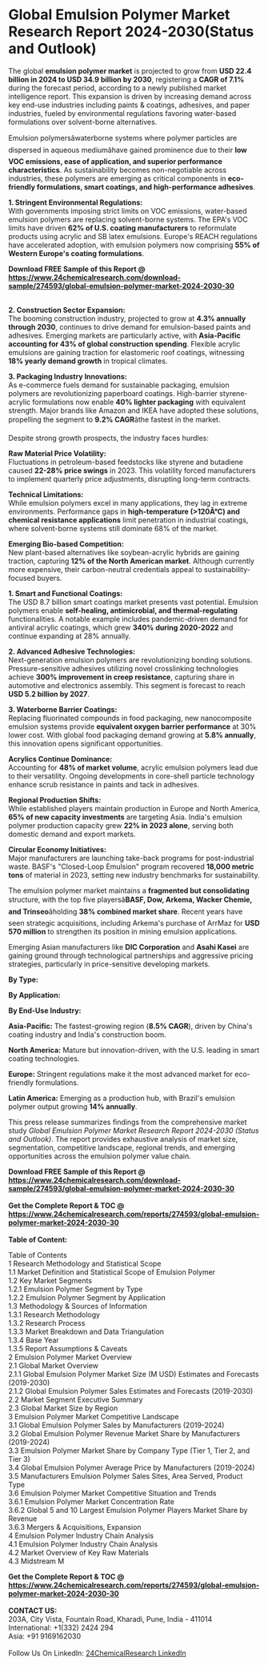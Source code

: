 <h1>Global Emulsion Polymer Market Research Report 2024-2030(Status and Outlook)</h1><p>The global <strong>emulsion polymer market</strong> is projected to grow from <strong>USD 22.4 billion in 2024 to USD 34.9 billion by 2030</strong>, registering a <strong>CAGR of 7.1%</strong> during the forecast period, according to a newly published market intelligence report. This expansion is driven by increasing demand across key end-use industries including paints &amp; coatings, adhesives, and paper industries, fueled by environmental regulations favoring water-based formulations over solvent-borne alternatives.</p><p>Emulsion polymersâwaterborne systems where polymer particles are dispersed in aqueous mediumâhave gained prominence due to their <strong>low VOC emissions, ease of application, and superior performance characteristics</strong>. As sustainability becomes non-negotiable across industries, these polymers are emerging as critical components in <strong>eco-friendly formulations, smart coatings, and high-performance adhesives</strong>.</p><p><strong>1. Stringent Environmental Regulations:</strong><br>
With governments imposing strict limits on VOC emissions, water-based emulsion polymers are replacing solvent-borne systems. The EPA's VOC limits have driven <strong>62% of U.S. coating manufacturers</strong> to reformulate products using acrylic and SB latex emulsions. Europe's REACH regulations have accelerated adoption, with emulsion polymers now comprising <strong>55% of Western Europe's coating formulations</strong>.</p><div><b>Download FREE Sample of this Report @ 
            <a href="https://www.24chemicalresearch.com/download-sample/274593/global-emulsion-polymer-market-2024-2030-30">
            https://www.24chemicalresearch.com/download-sample/274593/global-emulsion-polymer-market-2024-2030-30</a></b></div><br><p><strong>2. Construction Sector Expansion:</strong><br>
The booming construction industry, projected to grow at <strong>4.3% annually through 2030</strong>, continues to drive demand for emulsion-based paints and adhesives. Emerging markets are particularly active, with <strong>Asia-Pacific accounting for 43% of global construction spending</strong>. Flexible acrylic emulsions are gaining traction for elastomeric roof coatings, witnessing <strong>18% yearly demand growth</strong> in tropical climates.</p><p><strong>3. Packaging Industry Innovations:</strong><br>
As e-commerce fuels demand for sustainable packaging, emulsion polymers are revolutionizing paperboard coatings. High-barrier styrene-acrylic formulations now enable <strong>40% lighter packaging</strong> with equivalent strength. Major brands like Amazon and IKEA have adopted these solutions, propelling the segment to <strong>9.2% CAGR</strong>âthe fastest in the market.</p><p>Despite strong growth prospects, the industry faces hurdles:</p><p><strong>Raw Material Price Volatility:</strong><br>
	Fluctuations in petroleum-based feedstocks like styrene and butadiene caused <strong>22-28% price swings</strong> in 2023. This volatility forced manufacturers to implement quarterly price adjustments, disrupting long-term contracts.</p><p><strong>Technical Limitations:</strong><br>
	While emulsion polymers excel in many applications, they lag in extreme environments. Performance gaps in <strong>high-temperature (&gt;120Â°C) and chemical resistance applications</strong> limit penetration in industrial coatings, where solvent-borne systems still dominate 68% of the market.</p><p><strong>Emerging Bio-based Competition:</strong><br>
	New plant-based alternatives like soybean-acrylic hybrids are gaining traction, capturing <strong>12% of the North American market</strong>. Although currently more expensive, their carbon-neutral credentials appeal to sustainability-focused buyers.</p><p><strong>1. Smart and Functional Coatings:</strong><br>
The USD 8.7 billion smart coatings market presents vast potential. Emulsion polymers enable <strong>self-healing, antimicrobial, and thermal-regulating</strong> functionalities. A notable example includes pandemic-driven demand for antiviral acrylic coatings, which grew <strong>340% during 2020-2022</strong> and continue expanding at 28% annually.</p><p><strong>2. Advanced Adhesive Technologies:</strong><br>
Next-generation emulsion polymers are revolutionizing bonding solutions. Pressure-sensitive adhesives utilizing novel crosslinking technologies achieve <strong>300% improvement in creep resistance</strong>, capturing share in automotive and electronics assembly. This segment is forecast to reach <strong>USD 5.2 billion by 2027</strong>.</p><p><strong>3. Waterborne Barrier Coatings:</strong><br>
Replacing fluorinated compounds in food packaging, new nanocomposite emulsion systems provide <strong>equivalent oxygen barrier performance</strong> at 30% lower cost. With global food packaging demand growing at <strong>5.8% annually</strong>, this innovation opens significant opportunities.</p><p><strong>Acrylics Continue Dominance:</strong><br>
	Accounting for <strong>48% of market volume</strong>, acrylic emulsion polymers lead due to their versatility. Ongoing developments in core-shell particle technology enhance scrub resistance in paints and tack in adhesives.</p><p><strong>Regional Production Shifts:</strong><br>
	While established players maintain production in Europe and North America, <strong>65% of new capacity investments</strong> are targeting Asia. India's emulsion polymer production capacity grew <strong>22% in 2023 alone</strong>, serving both domestic demand and export markets.</p><p><strong>Circular Economy Initiatives:</strong><br>
	Major manufacturers are launching take-back programs for post-industrial waste. BASF's "Closed-Loop Emulsion" program recovered <strong>18,000 metric tons</strong> of material in 2023, setting new industry benchmarks for sustainability.</p><p>The emulsion polymer market maintains a <strong>fragmented but consolidating</strong> structure, with the top five playersâ<strong>BASF, Dow, Arkema, Wacker Chemie, and Trinseo</strong>âholding <strong>38% combined market share</strong>. Recent years have seen strategic acquisitions, including Arkema's purchase of ArrMaz for <strong>USD 570 million</strong> to strengthen its position in mining emulsion applications.</p><p>Emerging Asian manufacturers like <strong>DIC Corporation</strong> and <strong>Asahi Kasei</strong> are gaining ground through technological partnerships and aggressive pricing strategies, particularly in price-sensitive developing markets.</p><p><strong>By Type:</strong></p><p><strong>By Application:</strong></p><p><strong>By End-Use Industry:</strong></p><p><strong>Asia-Pacific:</strong> The fastest-growing region (<strong>8.5% CAGR</strong>), driven by China's coating industry and India's construction boom.</p><p><strong>North America:</strong> Mature but innovation-driven, with the U.S. leading in smart coating technologies.</p><p><strong>Europe:</strong> Stringent regulations make it the most advanced market for eco-friendly formulations.</p><p><strong>Latin America:</strong> Emerging as a production hub, with Brazil's emulsion polymer output growing <strong>14% annually</strong>.</p><p>This press release summarizes findings from the comprehensive market study <em>Global Emulsion Polymer Market Research Report 2024-2030 (Status and Outlook)</em>. The report provides exhaustive analysis of market size, segmentation, competitive landscape, regional trends, and emerging opportunities across the emulsion polymer value chain.</p><div><b>Download FREE Sample of this Report @ 
            <a href="https://www.24chemicalresearch.com/download-sample/274593/global-emulsion-polymer-market-2024-2030-30">
            https://www.24chemicalresearch.com/download-sample/274593/global-emulsion-polymer-market-2024-2030-30</a></b></div><br><div><b>Get the Complete Report & TOC @ 
            <a href="https://www.24chemicalresearch.com/reports/274593/global-emulsion-polymer-market-2024-2030-30">
            https://www.24chemicalresearch.com/reports/274593/global-emulsion-polymer-market-2024-2030-30</a></b></div><br>
            <b>Table of Content:</b><p>Table of Contents<br />
1 Research Methodology and Statistical Scope<br />
1.1 Market Definition and Statistical Scope of Emulsion Polymer<br />
1.2 Key Market Segments<br />
1.2.1 Emulsion Polymer Segment by Type<br />
1.2.2 Emulsion Polymer Segment by Application<br />
1.3 Methodology & Sources of Information<br />
1.3.1 Research Methodology<br />
1.3.2 Research Process<br />
1.3.3 Market Breakdown and Data Triangulation<br />
1.3.4 Base Year<br />
1.3.5 Report Assumptions & Caveats<br />
2 Emulsion Polymer Market Overview<br />
2.1 Global Market Overview<br />
2.1.1 Global Emulsion Polymer Market Size (M USD) Estimates and Forecasts (2019-2030)<br />
2.1.2 Global Emulsion Polymer Sales Estimates and Forecasts (2019-2030)<br />
2.2 Market Segment Executive Summary<br />
2.3 Global Market Size by Region<br />
3 Emulsion Polymer Market Competitive Landscape<br />
3.1 Global Emulsion Polymer Sales by Manufacturers (2019-2024)<br />
3.2 Global Emulsion Polymer Revenue Market Share by Manufacturers (2019-2024)<br />
3.3 Emulsion Polymer Market Share by Company Type (Tier 1, Tier 2, and Tier 3)<br />
3.4 Global Emulsion Polymer Average Price by Manufacturers (2019-2024)<br />
3.5 Manufacturers Emulsion Polymer Sales Sites, Area Served, Product Type<br />
3.6 Emulsion Polymer Market Competitive Situation and Trends<br />
3.6.1 Emulsion Polymer Market Concentration Rate<br />
3.6.2 Global 5 and 10 Largest Emulsion Polymer Players Market Share by Revenue<br />
3.6.3 Mergers & Acquisitions, Expansion<br />
4 Emulsion Polymer Industry Chain Analysis<br />
4.1 Emulsion Polymer Industry Chain Analysis<br />
4.2 Market Overview of Key Raw Materials<br />
4.3 Midstream M</p><div><b>Get the Complete Report & TOC @ 
            <a href="https://www.24chemicalresearch.com/reports/274593/global-emulsion-polymer-market-2024-2030-30">
            https://www.24chemicalresearch.com/reports/274593/global-emulsion-polymer-market-2024-2030-30</a></b></div><br><b>CONTACT US:</b><br>
            203A, City Vista, Fountain Road, Kharadi, Pune, India - 411014<br>
            International: +1(332) 2424 294<br>
            Asia: +91 9169162030 <br><br>
            Follow Us On LinkedIn: <a href="https://www.linkedin.com/company/24chemicalresearch/">24ChemicalResearch LinkedIn</a>